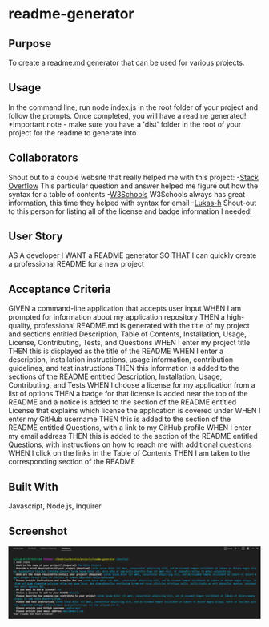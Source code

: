 # readme-generator

## Purpose
To create a readme.md generator that can be used for various projects.

## Usage
In the command line, run node index.js in the root folder of your project and follow the prompts. Once completed, you will have a readme generated!
*Important note - make sure you have a 'dist' folder in the root of your project for the readme to generate into

## Collaborators
Shout out to a couple website that really helped me with this project:
-[Stack Overflow](https://stackoverflow.com/questions/18244417/how-do-i-create-some-kind-of-table-of-content-in-github-wiki)
This particular question and answer helped me figure out how the syntax for a table of contents
-[W3Schools](https://www.w3schools.io/file/markdown-links/)
W3Schools always has great information, this time they helped with syntax for email
-[Lukas-h](https://gist.github.com/lukas-h/2a5d00690736b4c3a7ba)
Shout-out to this person for listing all of the license and badge information I needed!


## User Story
AS A developer
I WANT a README generator
SO THAT I can quickly create a professional README for a new project

## Acceptance Criteria
GIVEN a command-line application that accepts user input
WHEN I am prompted for information about my application repository
THEN a high-quality, professional README.md is generated with the title of my project and sections entitled Description, Table of Contents, Installation, Usage, License, Contributing, Tests, and Questions
WHEN I enter my project title
THEN this is displayed as the title of the README
WHEN I enter a description, installation instructions, usage information, contribution guidelines, and test instructions
THEN this information is added to the sections of the README entitled Description, Installation, Usage, Contributing, and Tests
WHEN I choose a license for my application from a list of options
THEN a badge for that license is added near the top of the README and a notice is added to the section of the README entitled License that explains which license the application is covered under
WHEN I enter my GitHub username
THEN this is added to the section of the README entitled Questions, with a link to my GitHub profile
WHEN I enter my email address
THEN this is added to the section of the README entitled Questions, with instructions on how to reach me with additional questions
WHEN I click on the links in the Table of Contents
THEN I am taken to the corresponding section of the README

## Built With
Javascript, Node.js, Inquirer

## Screenshot
<img src="./assets/images/readme-screenshot.png">
